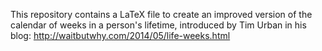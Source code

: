 This repository contains a LaTeX file to create an improved version of the
calendar of weeks in a person's lifetime, introduced by Tim Urban in his blog:
<http://waitbutwhy.com/2014/05/life-weeks.html>
